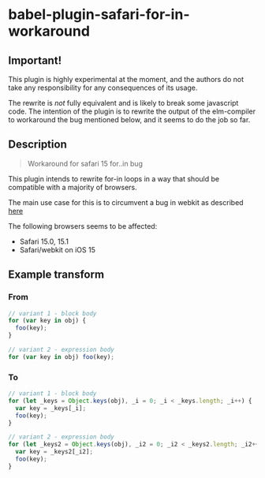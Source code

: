 # babel-plugin-safari-for-in-workaround

## Important!

This plugin is highly experimental at the moment, and the authors do not take any responsibility for any consequences of its usage.

The rewrite is _not_ fully equivalent and is likely to break some javascript code. The intention of the plugin is to rewrite the output of the elm-compiler to workaround the bug mentioned below, and it seems to do the job so far.

## Description

> Workaround for safari 15 for..in bug

This plugin intends to rewrite for-in loops in a way that should be compatible with a majority of browsers.

The main use case for this is to circumvent a bug in webkit as described [here](https://bugs.webkit.org/show_bug.cgi?id=230801)

The following browsers seems to be affected:

- Safari 15.0, 15.1
- Safari/webkit on iOS 15

## Example transform

### From

```js
// variant 1 - block body
for (var key in obj) {
  foo(key);
}

// variant 2 - expression body
for (var key in obj) foo(key);
```

### To

```js
// variant 1 - block body
for (let _keys = Object.keys(obj), _i = 0; _i < _keys.length; _i++) {
  var key = _keys[_i];
  foo(key);
}

// variant 2 - expression body
for (let _keys2 = Object.keys(obj), _i2 = 0; _i2 < _keys2.length; _i2++) {
  var key = _keys2[_i2];
  foo(key);
}
```
